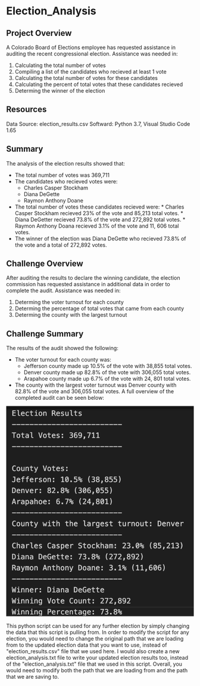# Election_Analysis

## Project Overview
  A Colorado Board of Elections employee has requested assistance in auditing the recent congressional election. Assistance was needed in:
   1. Calculating the total number of votes
   2. Compiling a  list of the candidates who recieved at least 1 vote
   3. Calculating the total number of votes for these candidates
   4. Calculating the percent of total votes that these candidates recieved
   5. Determing the winner of the election

## Resources
  Data Source: election_results.csv
  Softward: Python 3.7, Visual Studio Code 1.65
  
## Summary
The analysis of the election results showed that:
  * The total number of votes was 369,711
  * The candidates who recieved votes were:
    *  Charles Casper Stockham
    *  Diana DeGette
    *  Raymon Anthony Doane
  *  The total number of votes these candidates recieved were:
    * Charles Casper Stockham recieved 23% of the vote and 85,213 total votes.
    * Diana DeGetter recieved 73.8% of the vote and 272,892 total votes.
    * Raymon Anthony Doana recieved 3.1% of the vote and 11, 606 total votes.
  * The winner of the election was Diana DeGette who recieved 73.8% of the vote and a total of 272,892 votes.  

## Challenge Overview
  After auditing the results to declare the winning candidate, the election commission has requested assistance in additional data in order to complete the audit. Assistance was needed in:
  1. Determing the voter turnout for each county
  2. Determing the percentage of total votes that came from each county
  3. Determing the county with the largest turnout

## Challenge Summary
The results of the audit showed the following:
  * The voter turnout for each county was:
      * Jefferson county made up 10.5% of the vote with 38,855 total votes.
      * Denver county made up 82.8% of the vote with 306,055 total votes.
      * Arapahoe county made up 6.7% of the vote with 24, 801 total votes.
  * The county with the largest voter turnout was Denver county with 82.8% of the vote and 306,055 total votes.
A full overview of the completed audit can be seen below:

![This is an image](https://github.com/dsilvaggio/Election_Analysis/blob/0a532dce253d599515c48d6e2c8434b9df35b1fd/Resources/Screen%20Shot%202022-03-07%20at%207.27.03%20PM.png)

This python script can be used for any further election by simply changing the data that this script is pulling from. In order to modify the script for any election, you would need to change the original path that we are loading from to the updated election data that you want to use, instead of "election_results.csv" file that we used here. I would also create a new election_analysis.txt file to write your updated election results too, instead of the "election_analysis.txt" file that we used in this script. Overall, you would need to modify both the path that we are loading from and the path that we are saving to. 
